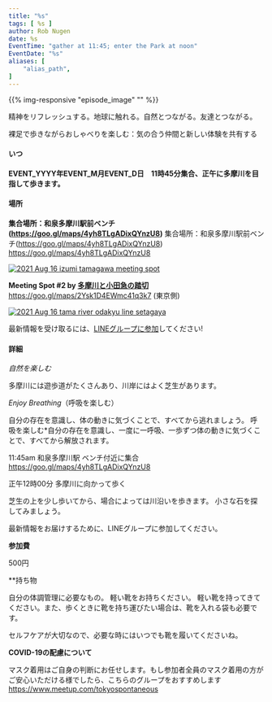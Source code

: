 ```yaml
---
title: "%s"
tags: [ %s ]
author: Rob Nugen
date: %s
EventTime: "gather at 11:45; enter the Park at noon"
EventDate: "%s"
aliases: [
    "alias_path",
]
---
```


{{% img-responsive "episode_image" "" %}}

精神をリフレッシュする。地球に触れる。自然とつながる。友達とつながる。

裸足で歩きながらおしゃべりを楽しむ：気の合う仲間と新しい体験を共有する

#### いつ

**EVENT_YYYY年EVENT_M月EVENT_D日　11時45分集合、正午に多摩川を目指して歩きます。**

#### 場所

**集合場所：和泉多摩川駅前ベンチ(https://goo.gl/maps/4yh8TLgADixQYnzU8)** 集合場所：和泉多摩川駅前ベンチ(https://goo.gl/maps/4yh8TLgADixQYnzU8)
https://goo.gl/maps/4yh8TLgADixQYnzU8

[![2021 Aug 16 izumi tamagawa meeting spot](//b.robnugen.com/blog/2021/thumbs/2021_aug_16_izumi_tamagawa_meeting_spot.png)](//b.robnugen.com/blog/2021/2021_aug_16_izumi_tamagawa_meeting_spot.png)

**Meeting Spot #2 by [多摩川と小田急の踏切](https://goo.gl/maps/2Ysk1D4EWmc41q3k7)**
https://goo.gl/maps/2Ysk1D4EWmc41q3k7 (東京側)

[![2021 Aug 16 tama river odakyu line setagaya](//b.robnugen.com/blog/2021/thumbs/2021_aug_16_tama_river_odakyu_line_setagaya.png)](//b.robnugen.com/blog/2021/2021_aug_16_tama_river_odakyu_line_setagaya.png)

最新情報を受け取るには、[LINEグループに参加](/contact/)してください!

#### 詳細

*自然を楽しむ*

多摩川には遊歩道がたくさんあり、川岸にはよく芝生があります。

*Enjoy Breathing*（呼吸を楽しむ）

自分の存在を意識し、体の動きに気づくことで、すべてから逃れましょう。
呼吸を楽しむ*自分の存在を意識し、一度に一呼吸、一歩ずつ体の動きに気づくことで、すべてから解放されます。

11:45am 和泉多摩川駅 ベンチ付近に集合 https://goo.gl/maps/4yh8TLgADixQYnzU8

正午12時00分 多摩川に向かって歩く

芝生の上を少し歩いてから、場合によっては川沿いを歩きます。 小さな石を探してみましょう。

最新情報をお届けするために、LINEグループに参加してください。

**参加費**

500円

**持ち物

自分の体調管理に必要なもの。 軽い靴をお持ちください。
軽い靴を持ってきてください。また、歩くときに靴を持ち運びたい場合は、靴を入れる袋も必要です。

セルフケアが大切なので、必要な時にはいつでも靴を履いてくださいね。

**COVID-19の配慮について**

マスク着用はご自身の判断にお任せします。もし参加者全員のマスク着用の方がご安心いただける様でしたら、こちらのグループをおすすめします
https://www.meetup.com/tokyospontaneous
